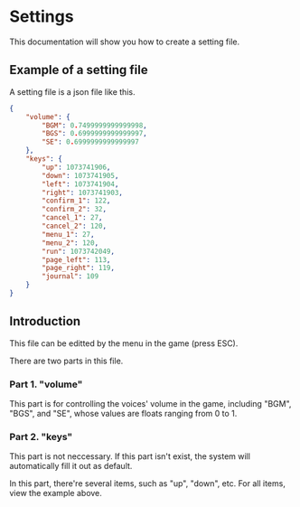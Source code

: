 # Settings

This documentation will show you how to create a setting file. 

## Example of a setting file

A setting file is a json file like this. 
```json
{
    "volume": {
        "BGM": 0.7499999999999998,
        "BGS": 0.6999999999999997,
        "SE": 0.6999999999999997
    },
    "keys": {
        "up": 1073741906,
        "down": 1073741905,
        "left": 1073741904,
        "right": 1073741903,
        "confirm_1": 122,
        "confirm_2": 32,
        "cancel_1": 27,
        "cancel_2": 120,
        "menu_1": 27,
        "menu_2": 120,
        "run": 1073742049,
        "page_left": 113,
        "page_right": 119,
        "journal": 109
    }
}
```

## Introduction

This file can be editted by the menu in the game (press ESC). 

There are two parts in this file. 

### Part 1. "volume"

This part is for controlling the voices' volume in the game, including "BGM", "BGS", and "SE", whose values are floats ranging from 0 to 1. 

### Part 2. "keys"

This part is not neccessary. If this part isn't exist, the system will automatically fill it out as default. 

In this part, there're several items, such as "up", "down", etc. For all items, view the example above. 
